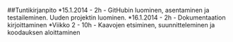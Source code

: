 ##Tuntikirjanpito
*15.1.2014 - 2h - GitHubin luominen, asentaminen ja testaileminen. Uuden projektin luominen.
*16.1.2014 - 2h - Dokumentaation kirjoittaminen
*Viikko 2 - 10h - Kaavojen etsiminen, suunnitteleminen ja koodauksen aloittaminen